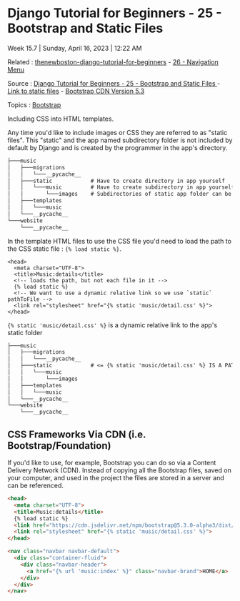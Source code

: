 # Django Tutorial for Beginners - 25 - Bootstrap and Static Files

Week 15.7 | Sunday, April 16, 2023 | 12:22 AM

Related : [thenewboston-django-tutorial-for-beginners](thenewboston-django-tutorial-for-beginners.md) - [26 - Navigation Menu](26%20-%20Navigation%20Menu.md)

Source : [Django Tutorial for Beginners - 25 - Bootstrap and Static Files
](https://youtu.be/Dv15y5CgCyE) - [Link to static files](https://docs.djangoproject.com/en/dev/ref/templates/builtins/#std-templatetag-static) - [Bootstrap CDN Version 5.3](https://getbootstrap.com/docs/5.3/getting-started/download/#cdn-via-jsdelivr)

Topics : [Bootstrap](../../4-hub-notes-🚉/Bootstrap.md)

Including CSS into HTML templates.

Any time you'd like to include images or CSS they are referred to as "static files". This "static" and the app named subdirectory folder is not included by default by Django and is created by the programmer in the app's directory.

```txt
├───music
│   ├───migrations
│   │   └───__pycache__
│   ├───static            # Have to create directory in app yourself
│   │   └───music         # Have to create subdirectory in app yourself
│   │       └───images    # Subdirectories of static app folder can be made
│   ├───templates
│   │   └───music
│   └───__pycache__
└───website
    └───__pycache__
```

In the template HTML files to use the CSS file you'd need to load the path to the CSS static file : `{% load static %}`.

```django
<head>
  <meta charset="UTF-8">
  <title>Music:details</title>
  <!-- loads the path, but not each file in it -->
  {% load static %}
  <!-- We want to use a dynamic relative link so we use `static` pathToFile -->
  <link rel="stylesheet" href="{% static 'music/detail.css' %}">
</head>
```

`{% static 'music/detail.css' %}` is a dynamic relative link to the app's static folder

```txt
├───music
│   ├───migrations
│   │   └───__pycache__
│   ├───static            # <= {% static 'music/detail.css' %} IS A PATH TO THIS
│   │   └───music
│   │       └───images
│   ├───templates
│   │   └───music
│   └───__pycache__
└───website
    └───__pycache__
```

## CSS Frameworks Via CDN (i.e. Bootstrap/Foundation)

If you'd like to use, for example, Bootstrap you can do so via a Content Delivery Network (CDN). Instead of copying all the Bootstrap files, saved on your computer, and used in the project the files are stored in a server and can be referenced.

```HTML
<head>
  <meta charset="UTF-8">
  <title>Music:details</title>
  {% load static %}
  <link href="https://cdn.jsdelivr.net/npm/bootstrap@5.3.0-alpha3/dist/css/bootstrap.min.css" rel="stylesheet" integrity="sha384-KK94CHFLLe+nY2dmCWGMq91rCGa5gtU4mk92HdvYe+M/SXH301p5ILy+dN9+nJOZ" crossorigin="anonymous">
  <link rel="stylesheet" href="{% static 'music/detail.css' %}">
</head>
```

```html
<nav class="navbar navbar-default">
  <div class="container-fluid">
    <div class="navbar-header">
      <a href="{% url 'music:index' %}" class="navbar-brand">HOME</a>
    </div>
  </div>
</nav>
```
